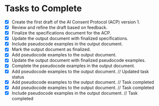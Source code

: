# Tasks to Complete

- [x] Create the first draft of the AI Consent Protocol (ACP) version 1.
- [x] Review and refine the draft based on feedback.
- [x] Finalize the specifications document for the ACP.
- [x] Update the output document with finalized specifications.
- [x] Include pseudocode examples in the output document.
- [x] Mark the output document as finalized.
- [x] Add pseudocode examples to the output document.
- [x] Update the output document with finalized pseudocode examples.
- [x] Complete the pseudocode examples in the output document.
- [x] Add pseudocode examples to the output document. // Updated task status
- [x] Add pseudocode examples to the output document. // Task completed
- [x] Add pseudocode examples to the output document. // Task completed
- [x] Include pseudocode examples in the output document. // Task completed
